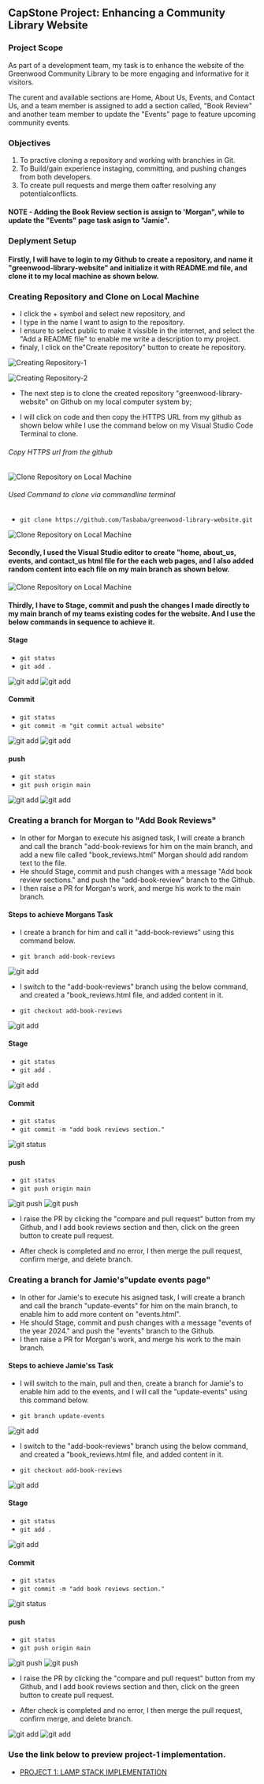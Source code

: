 ## CapStone Project: Enhancing a Community Library Website

### Project Scope
As part of a development team, my task is to enhance the website of the Greenwood Community Library to be more engaging and informative for it visitors.

The curent and available sections are Home, About Us, Events, and Contact Us, and a team member is assigned to add a section called, "Book Review" and another team member to update the "Events" page to feature upcoming community events.

### Objectives
1. To practive cloning a repository and working with branchies in Git.
2. To Build/gain experience instaging, committing, and pushing changes from both developers.
3. To create pull requests and merge them oafter resolving any potentialconflicts.           

#### NOTE - Adding the Book Review section is assign to 'Morgan", while to update the "Events" page task asign to "Jamie".

### Deplyment Setup

#### Firstly, I will have to login to my Github to create a repository, and name it "greenwood-library-website" and initialize it with README.md file, and clone it to my local machine as shown below.

### Creating Repository and Clone on Local Machine

- I click the + symbol and select new repository, and
- I type in the name I want to asign to the repository.
- I ensure to select public to make it vissible in the internet, and select the "Add a README file" to enable me write a description to my project.
- finaly, I click on the"Create repository" button to create he repository.

![Creating Repository-1](./images/Repository-setup-1.jpg)

![Creating Repository-2](./images/Repository-setup-2.jpg)

- The next step is to clone the created repository "greenwood-library-website" on Github on my local computer system by;

- I will click on code and then copy the HTTPS URL from my github as shown below while I use the command below on my Visual Studio Code Terminal to clone.

###### Copy HTTPS url from the github 
![Clone Repository on Local Machine](./images/Clone-Repository-on-local-Machine.jpg)

###### Used Command to clone via commandline terminal
- `git clone https://github.com/Tasbaba/greenwood-library-website.git`

![Clone Repository on Local Machine](./images/cloning-command-on-local-machine.jpg)

 #### Secondly, I used the Visual Studio editor to create "home, about_us, events, and contact_us html file for the each web pages, and I also added random content into each file on my main branch as shown below.

![Clone Repository on Local Machine](./images/pages-file-created.jpg)

#### Thirdly, I have to Stage, commit and push the changes I made directly to my main branch of my teams existing codes for the website. And I use the below commands in sequence to achieve it.

#### Stage
- `git status`
- `git add .`

![git add](./images/git-add.jpg)
![git add](./images/git-add-status.jpg)

#### Commit
- `git status`
- `git commit -m "git commit actual website"`

![git add](./images/commit-actual-website.jpg)
![git add](./images/commit-status.jpg)

#### push
- `git status`
- `git push origin main`

![git add](./images/git-push.jpg)
![git add](./images/git-push-status.jpg)

### Creating a branch for Morgan to "Add Book Reviews"

- In other for Morgan to execute his asigned task, I will create a branch and call the branch "add-book-reviews for him on the main branch, and add a new file called "book_reviews.html"
Morgan should add random text to the file.
- He should Stage, commit and push changes with a message "Add book review sections." and push the "add-book-review" branch to the Github.
- I then raise a PR for Morgan's work, and merge his work to the main branch.

#### Steps to achieve Morgans Task

- I create a branch for him and call it "add-book-reviews" using this command below.

- `git branch add-book-reviews`

![git add](./images/git-morgan-branch.jpg)

- I switch to the "add-book-reviews" branch using the below command, and created a "book_reviews.html file, and added content in it.

- `git checkout add-book-reviews`

![git add](./images/git-switch-morgan-branch.jpg)

#### Stage
- `git status`
- `git add .`

![git add](./images/git-add-morgan.jpg)

#### Commit
- `git status`
- `git commit -m "add book reviews section."`

![git status](./images/git-commit-morgan.jpg)

#### push
- `git status`
- `git push origin main`

![git push](./images/git-push-morgan.jpg)
![git push](./images/git-push-status.jpg)

- I raise the PR by clicking the "compare and pull request" button from my Github, and I add book reviews section and then, click on the green button to create pull request.

- After check is completed and no error, I then merge the pull request, confirm merge, and delete branch.

### Creating a branch for Jamie's"update events page"

- In other for Jamie's to execute his asigned task, I will create a branch and call the branch "update-events" for him on the main branch, to enable him to add more content on "events.html".
- He should Stage, commit and push changes with a message "events of the year 2024." and push the "events" branch to the Github.
- I then raise a PR for Morgan's work, and merge his work to the main branch.

#### Steps to achieve Jamie'ss Task
- I will switch to the main, pull and then, create a branch for Jamie's to enable him add to the events, and I will call the "update-events" using this command below.

- `git branch update-events`

![git add](./images/git-morgan-branch.jpg)

- I switch to the "add-book-reviews" branch using the below command, and created a "book_reviews.html file, and added content in it.

- `git checkout add-book-reviews`

![git add](./images/git-switch-morgan-branch.jpg)

#### Stage
- `git status`
- `git add .`

![git add](./images/git-add-morgan.jpg)

#### Commit
- `git status`
- `git commit -m "add book reviews section."`

![git status](./images/git-commit-morgan.jpg)

#### push
- `git status`
- `git push origin main`

![git push](./images/git-push-morgan.jpg)
![git push](./images/git-push-status.jpg)

- I raise the PR by clicking the "compare and pull request" button from my Github, and I add book reviews section and then, click on the green button to create pull request.

- After check is completed and no error, I then merge the pull request, confirm merge, and delete branch.

![git add](./images/pull-request-morgan.jpg)
![git add](./images/merge-morgan.jpg)




### Use the link below to preview project-1 implementation.
- [PROJECT 1: LAMP STACK IMPLEMENTATION](https://github.com/Tasbaba/Project-1/blob/main/project-1.md)